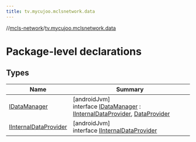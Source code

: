 ```yaml
---
title: tv.mycujoo.mclsnetwork.data
---
```

//[mcls-network](../../index.html)/[tv.mycujoo.mclsnetwork.data](index.html)



# Package-level declarations



## Types


| Name | Summary |
|---|---|
| [IDataManager](-i-data-manager/index.html) | [androidJvm]<br>interface [IDataManager](-i-data-manager/index.html) : [IInternalDataProvider](-i-internal-data-provider/index.html), [DataProvider](../tv.mycujoo.mclsnetwork.api/-data-provider/index.html) |
| [IInternalDataProvider](-i-internal-data-provider/index.html) | [androidJvm]<br>interface [IInternalDataProvider](-i-internal-data-provider/index.html) |

